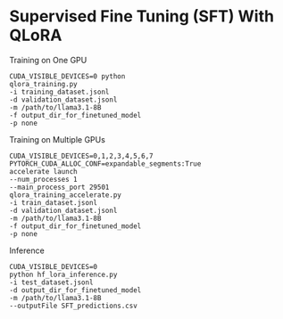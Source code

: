 # Supervised Fine Tuning (SFT) With QLoRA

Training on One GPU
```
CUDA_VISIBLE_DEVICES=0 python
qlora_training.py
-i training_dataset.jsonl
-d validation_dataset.jsonl
-m /path/to/llama3.1-8B
-f output_dir_for_finetuned_model
-p none
```
Training on Multiple GPUs
```
CUDA_VISIBLE_DEVICES=0,1,2,3,4,5,6,7
PYTORCH_CUDA_ALLOC_CONF=expandable_segments:True
accelerate launch
--num_processes 1
--main_process_port 29501
qlora_training_accelerate.py
-i train_dataset.jsonl
-d validation_dataset.jsonl
-m /path/to/llama3.1-8B
-f output_dir_for_finetuned_model
-p none
```
Inference
```
CUDA_VISIBLE_DEVICES=0
python hf_lora_inference.py
-i test_dataset.jsonl
-d output_dir_for_finetuned_model
-m /path/to/llama3.1-8B
--outputFile SFT_predictions.csv
```
